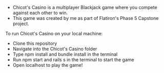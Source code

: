 * Chicot's Casino is a multiplayer Blackjack game where you compete against each other to win.
* This game was created by me as part of Flatiron's Phase 5 Capstone project.

To run Chicot's Casino on your local machine:
- Clone this repository
- Navigate into the Chicot's Casino folder
- Type npm install and bundle install in the terminal 
- Run npm start and rails s in the terminal to start the game
- Open localhost to play the game!
